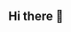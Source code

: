 ## Hi there 👋

<!--
**Lethabomaitisha/LethaboMaitisha** is a ✨ _special_ ✨ repository because its `README.md` (this file) appears on your GitHub profile.

Here are some ideas to get you started:

- 🔭 I’m currently working on my programming skills
- 🌱 I’m currently a student at Richfield Institution 
- 👯 I’m looking to collaborate on IT related project as the will enhance skills 
- 🤔 I’m looking for help with some work intergrated learning 
- 📫 How to reach me: email me @ Lethabomaitsha34@gmail.com
-->
